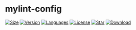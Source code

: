 # mylint-config

[![Size](https://img.shields.io/bundlephobia/minzip/@wsvaio/utils/latest)](https://www.npmjs.com/package/@wsvaio/utils)
[![Version](https://img.shields.io/npm/v/@wsvaio/utils)](https://www.npmjs.com/package/@wsvaio/utils)
[![Languages](https://img.shields.io/github/languages/top/wsvaio/utils)](https://www.npmjs.com/package/@wsvaio/utils)
[![License](https://img.shields.io/npm/l/@wsvaio/utils)](https://www.npmjs.com/package/@wsvaio/utils)
[![Star](https://img.shields.io/github/stars/wsvaio/utils)](https://github.com/wsvaio/utils)
[![Download](https://img.shields.io/npm/dm/@wsvaio/utils)](https://www.npmjs.com/package/@wsvaio/utils)
